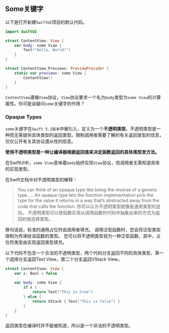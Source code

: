 ## Some关键字 

以下是打开新建`SwiftUI`项目的默认代码。

```swift
import SwiftUI

struct ContentView: View {
    var body: some View {
        Text("Hello, World!")
    }
}

struct ContentView_Previews: PreviewProvider {
    static var previews: some View {
        ContentView()
    }
}
```

`ContentView`遵循`View`协议，`View`协议要求一个名为`body`类型为`some View`的计算属性。你可能会疑问`some`关键字的作用？

### Opaque Types

`some`关键字在`Swift 5.1版本`中被引入，定义为一个**不透明类型**。不透明类型是一种而无需提供具体类型的返回类型。限制调用者需要了解的有关返回类型的信息，仅仅公开有关其协议遵从性的信息。

**使用不透明类型是一种让编译器根据返回值来决定函数返回的具体类型发方法。**

在SwiftUI中，`some View`意味着`body`始终实现`View`协议，但调用者无需知道具体的实现类型。

在Swift文档中对不透明类型的解释：

>  You can think of an opaque type like being the reverse of a generic type.
…
An opaque type lets the function implementation pick the type for the value it returns in a way that’s abstracted away from the code that calls the function.
你可以认为不透明类型就像是通用类型的逆向。
不透明类型可以使函数实现从调用函数的代码中抽象出来的方式为返回的值选择类型。

换句话说，标准的通用占位符由调用者填充。 调用泛型函数时，您会将泛型类型限制为传递给该函数的类型。 您可以将不透明类型视为一种泛型函数，其中，占位符类型由实现返回类型填充。


以下代码不包含一个合法的不透明类型，两个代码分支返回不同的具体类型，第一个选择分支返回Text View，第二个分支返回VStack View。
```swift
struct ContentView: View {
    var x: Bool = false
    
    var body: some View {
        if x {
            return Text("This is true")
        } else {
            return VStack { Text("This is false") }
        }
    }
}
```
返回类型在编译时并不能被知道，所以是一个非法的不透明类型。
